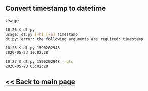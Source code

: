 ## Convert timestamp to datetime

Usage

```bash
10:26 $ dt.py 
usage: dt.py [-h] [-u] timestamp
dt.py: error: the following arguments are required: timestamp

10:26 $ dt.py 1590202948
2020-05-23 10:02:28

10:27 $ dt.py 1590202948 --utc
2020-05-23 03:02:28
```


## [<< Back to main page](https://github.com/jockerz/Koleksi) 

